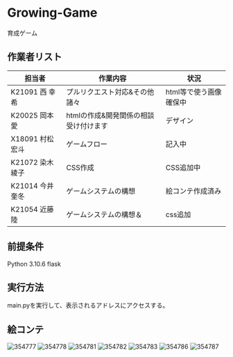 # Growing-Game
育成ゲーム
## 作業者リスト
| 担当者           | 作業内容    | 状況 |
| -------------- | ----------- | -------------------------------------- |
|K21091 西 幸希| プルリクエスト対応&その他諸々|html等で使う画像確保中|
|K20025 岡本 愛|htmlの作成&開発関係の相談受け付けます|デザイン|
|X18091 村松 宏斗|ゲームフロー|記入中|
|K21072 染木 綾子|CSS作成|CSS追加中|
|K21014 今井 奎冬|ゲームシステムの構想|絵コンテ作成済み|
|K21054 近藤 陸|ゲームシステムの構想＆|css追加|

## 前提条件
Python 3.10.6
flask

## 実行方法
main.pyを実行して、表示されるアドレスにアクセスする。

## 絵コンテ
![354777](https://user-images.githubusercontent.com/120071494/209060409-baef317e-24cf-4ed4-a7c9-81c5ab787a67.jpg)
![354778](https://user-images.githubusercontent.com/120071494/209060431-c0499af0-1a08-4ca0-86ea-f9f4ac0fd3e1.jpg)
![354781](https://user-images.githubusercontent.com/120071494/209067765-452ea985-b9c3-4eed-a916-861e700379a4.jpg)
![354782](https://user-images.githubusercontent.com/120071494/209067782-f83870e5-9c3b-4349-a84c-b956ac5ac3dd.jpg)
![354783](https://user-images.githubusercontent.com/120071494/209067796-258283fb-267c-4425-b6aa-0e28307c2745.jpg)
![354786](https://user-images.githubusercontent.com/120071494/209070903-b6136d00-4c04-4475-9eee-9a0f534bdb1b.jpg)
![354787](https://user-images.githubusercontent.com/120071494/209070927-9314c1dd-8155-4ece-b2b7-d3997d704637.jpg)
